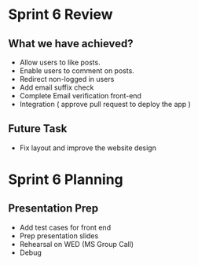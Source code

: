 # Sprint 6 Review

## What we have achieved?

- Allow users to like posts.
- Enable users to comment on posts.
- Redirect non-logged in users
- Add email suffix check
- Complete Email verification front-end
- Integration ( approve pull request to deploy the app )

## Future Task
- Fix layout and improve the website design 

# Sprint 6 Planning

## Presentation Prep
- Add test cases for front end
- Prep presentation slides
- Rehearsal on WED (MS Group Call)
- Debug







